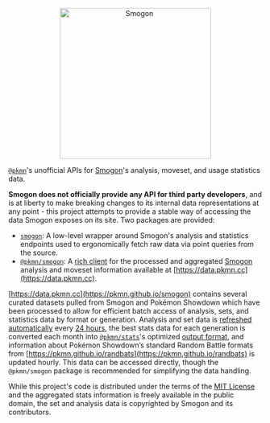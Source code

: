 <p align="center">
  <a href="https://www.smogon.com/">
    <img alt="Smogon" height="300" src="https://www.smogon.com/media/zracknel-beta.svg.m.1" />
  </a>
</p>

[`@pkmn`](https://pkmn.cc/@pkmn/)'s unofficial APIs for [Smogon](https://smogon.com)'s analysis,
moveset, and usage statistics data.

**Smogon does not officially provide any API for third party developers**, and is at liberty to make
breaking changes to its internal data representations at any point - this project attempts to
provide a stable way of accessing the data Smogon exposes on its site. Two packages are provided:

- [`smogon`](https://github.com/pkmn/smogon/tree/master/smogon): A low-level wrapper around Smogon's
  analysis and statistics endpoints used to ergonomically fetch raw data via point queries from the
  source.
- [`@pkmn/smogon`](https://github.com/pkmn/smogon/tree/master/pkmn): A [rich
  client](https://en.wikipedia.org/wiki/Rich_client) for the processed and aggregated
  [Smogon](https://smogon.com) analysis and moveset information available at
  [https://data.pkmn.cc](https://data.pkmn.cc).

[https://data.pkmn.cc](https://pkmn.github.io/smogon) contains several curated datasets pulled from
Smogon and Pokémon Showdown which have been processed to allow for efficient batch access of
analysis, sets, and statistics data by format or generation. Analysis and set data is [refreshed
automatically](https://simonwillison.net/2020/Oct/9/git-scraping/) every [24
hours](https://github.com/pkmn/smogon/tree/master/.github/workflows/update.yml), the best stats data
for each generation is converted each month into [`@pkmn/stats`](https://github.com/pkmn/stats)'s
optimized [output format](https://github.com/pkmn/stats/blob/master/stats/OUTPUT.md), and
information about Pokémon Showdown’s standard Random Battle formats from
[https://pkmn.github.io/randbats](https://pkmn.github.io/randbats) is updated hourly. This data can
be accessed directly, though the `@pkmn/smogon` package is recommended for simplifying the data
handling.

While this project's code is distributed under the terms of the [MIT
License](https://github.com/pkmn/smogon/tree/master/LICENSE) and the aggregated stats information is
freely available in the public domain, the set and analysis data is copyrighted by Smogon and its
contributors.
